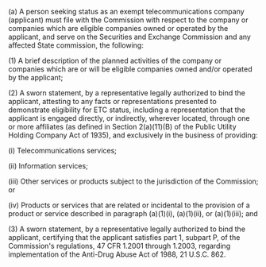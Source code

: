 (a) A person seeking status as an exempt telecommunications company (applicant) must file with the Commission with respect to the company or companies which are eligible companies owned or operated by the applicant, and serve on the Securities and Exchange Commission and any affected State commission, the following:

(1) A brief description of the planned activities of the company or companies which are or will be eligible companies owned and/or operated by the applicant;

(2) A sworn statement, by a representative legally authorized to bind the applicant, attesting to any facts or representations presented to demonstrate eligibility for ETC status, including a representation that the applicant is engaged directly, or indirectly, wherever located, through one or more affiliates (as defined in Section 2(a)(11)(B) of the Public Utility Holding Company Act of 1935), and exclusively in the business of providing:

(i) Telecommunications services;

(ii) Information services;

(iii) Other services or products subject to the jurisdiction of the Commission; or

(iv) Products or services that are related or incidental to the provision of a product or service described in paragraph (a)(1)(i), (a)(1)(ii), or (a)(1)(iii); and

(3) A sworn statement, by a representative legally authorized to bind the applicant, certifying that the applicant satisfies part 1, subpart P, of the Commission's regulations, 47 CFR 1.2001 through 1.2003, regarding implementation of the Anti-Drug Abuse Act of 1988, 21 U.S.C. 862.

